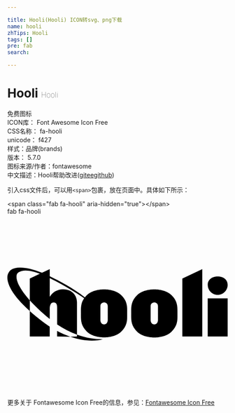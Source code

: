 ```yaml
---

title: Hooli(Hooli) ICON转svg、png下载
name: hooli
zhTips: Hooli
tags: []
pre: fab
search: 

---
```


# Hooli  <small style="font-size: 60%;font-weight: 100">Hooli</small>


<div class="detail-page">
<p>
<span><span class="badge-success badge">免费图标</span> </span>
<br/>
<span>
ICON库：
<span class="badge-secondary badge">Font Awesome Icon Free</span> 
</span>
<br/>
<span>
CSS名称：
<span class="badge-secondary badge">fa-hooli</span> 
</span>
<br/>
<span>
unicode：
<span class="badge-secondary badge">f427</span> 
<copy-btn content='f427' btn-title=""></copy-btn>
<copy-btn :content='String.fromCodePoint(parseInt("f427", 16))' btn-title="复制U"></copy-btn>
</span><br/><span>样式：<span class="badge-light badge">品牌(brands)</span></span>
<br/>
<span>
版本：
<span class="badge-secondary badge">5.7.0</span> 
</span>
<br/>
<span>图标来源/作者：<span class="badge-light badge">fontawesome</span></span> 
<br/>
<span class="zh-detail">中文描述：<span class="badge-primary badge">Hooli</span><span class="help-link"><span>帮助改进</span>(<a href="https://gitee.com/liuwave/icon-helper/edit/master/json/fontawesome/brands/hooli.json" target="_blank" rel="noopener noreferrer">gitee</a><a href="https://github.com/liuwave/icon-helper/edit/master/json/fontawesome/brands/hooli.json" target="_blank" rel="noopener noreferrer">github</a></span>)</span><br/>
</p>
</div>
<div class="alert alert-dark">
  <i class="fab fa-hooli fa-xs"></i>
  <i class="fab fa-hooli fa-sm"></i>
  <i class="fab fa-hooli fa-lg"></i>
  <i class="fab fa-hooli fa-2x"></i>
  <i class="fab fa-hooli fa-3x"></i>
  <i class="fab fa-hooli fa-5x"></i>
  <i class="fab fa-hooli fa-7x"></i>
</div>
<div>
  <p>引入css文件后，可以用<code>&lt;span&gt;</code>包裹，放在页面中。具体如下所示：    
  </p>
  <div class="alert alert-primary" style="font-size: 14px">
    &lt;span class="fab fa-hooli" aria-hidden="true"&gt;&lt;/span&gt;
    <copy-btn content='<span class="fab fa-hooli" aria-hidden="true"></span>'></copy-btn>
  </div>
  <div class="alert alert-secondary">
    <i class="fab fa-hooli"
    style="font-size: 24px"
    aria-hidden="true"></i> fab fa-hooli
    <copy-btn content="fab fa-hooli" btn-title="复制图标名称"></copy-btn>
  </div>
</div>
<div id="svg" class="svg-wrap">
<svg xmlns="http://www.w3.org/2000/svg" viewBox="0 0 640 512"><path d="M144.5 352l38.3.8c-13.2-4.6-26-10.2-38.3-16.8zm57.7-5.3v5.3l-19.4.8c36.5 12.5 69.9 14.2 94.7 7.2-19.9.2-45.8-2.6-75.3-13.3zm408.9-115.2c15.9 0 28.9-12.9 28.9-28.9s-12.9-24.5-28.9-24.5c-15.9 0-28.9 8.6-28.9 24.5s12.9 28.9 28.9 28.9zm-29 120.5H640V241.5h-57.9zm-73.7 0h57.9V156.7L508.4 184zm-31-119.4c-18.2-18.2-50.4-17.1-50.4-17.1s-32.3-1.1-50.4 17.1c-18.2 18.2-16.8 33.9-16.8 52.6s-1.4 34.3 16.8 52.5 50.4 17.1 50.4 17.1 32.3 1.1 50.4-17.1c18.2-18.2 16.8-33.8 16.8-52.5-.1-18.8 1.3-34.5-16.8-52.6zm-39.8 71.9c0 3.6-1.8 12.5-10.7 12.5s-10.7-8.9-10.7-12.5v-40.4c0-8.7 7.3-10.9 10.7-10.9s10.7 2.1 10.7 10.9zm-106.2-71.9c-18.2-18.2-50.4-17.1-50.4-17.1s-32.2-1.1-50.4 17.1c-1.9 1.9-3.7 3.9-5.3 6-38.2-29.6-72.5-46.5-102.1-61.1v-20.7l-22.5 10.6c-54.4-22.1-89-18.2-97.3.1 0 0-24.9 32.8 61.8 110.8V352h57.9v-28.6c-6.5-4.2-13-8.7-19.4-13.6-14.8-11.2-27.4-21.6-38.4-31.4v-31c13.1 14.7 30.5 31.4 53.4 50.3l4.5 3.6v-29.8c0-6.9 1.7-18.2 10.8-18.2s10.6 6.9 10.6 15V317c18 12.2 37.3 22.1 57.7 29.6v-93.9c0-18.7-13.4-37.4-40.6-37.4-15.8-.1-30.5 8.2-38.5 21.9v-54.3c41.9 20.9 83.9 46.5 99.9 58.3-10.2 14.6-9.3 28.1-9.3 43.7 0 18.7-1.4 34.3 16.8 52.5s50.4 17.1 50.4 17.1 32.3 1.1 50.4-17.1c18.2-18.2 16.7-33.8 16.7-52.5 0-18.5 1.5-34.2-16.7-52.3zM65.2 184v63.3c-48.7-54.5-38.9-76-35.2-79.1 13.5-11.4 37.5-8 64.4 2.1zm226.5 120.5c0 3.6-1.8 12.5-10.7 12.5s-10.7-8.9-10.7-12.5v-40.4c0-8.7 7.3-10.9 10.7-10.9s10.7 2.1 10.7 10.9z"/></svg>
</div>
<detail full-name='fa-hooli'></detail>
    
<div><p>更多关于  Fontawesome Icon Free的信息，参见：<a target="_blank" href="https://iconhelper.cn/fontawesome.html">Fontawesome Icon Free</a>
</p></div>
